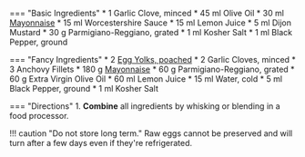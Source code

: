 === "Basic Ingredients"
    * 1 Garlic Clove, minced
    * 45 ml Olive Oil
    * 30 ml [Mayonnaise](mayonnaise.md)
    * 15 ml Worcestershire Sauce
    * 15 ml Lemon Juice
    * 5 ml Dijon Mustard
    * 30 g Parmigiano-Reggiano, grated
    * 1 ml Kosher Salt
    * 1 ml Black Pepper, ground

=== "Fancy Ingredients"
    * 2 [Egg Yolks, poached](../../eggs/poached-eggs.md)
    * 2 Garlic Cloves, minced
    * 3 Anchovy Fillets
    * 180 g [Mayonnaise](mayonnaise.md)
    * 60 g Parmigiano-Reggiano, grated
    * 60 g Extra Virgin Olive Oil
    * 60 ml Lemon Juice
    * 15 ml Water, cold
    * 5 ml Black Pepper, ground
    * 1 ml Kosher Salt

=== "Directions"
    1. **Combine** all ingredients by whisking or blending in a food processor.

!!! caution "Do not store long term."
    Raw eggs cannot be preserved and will turn after a few days even if they're refrigerated.

[^1]:
    Martin, Ali. ["Caesar Dressing."](https://www.gimmesomeoven.com/caesar-dressing-recipe/). *Gimme Some Oven.* 2 September 2020. Accessed September 2020.
[^2]:
    Mitzewich, John. ["Caesar Salad Dressing."](https://www.thespruceeats.com/caesar-salad-dressing-recipe-101888) *The Spruce Eats.* 14 April 2020. Accessed December 2020.
[^3]:
    Schecter, Anita. ["Grilled Caesar Salad."](https://www.thespruceeats.com/grilled-caesar-salad-4589073) *The Spruce Eats.* 13 September 2019. Accessed December 2020.
